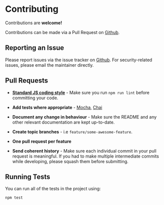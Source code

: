 # Contributing

Contributions are **welcome!**

Contributions can be made via a Pull Request on [Github](https://github.com/mike182uk/timestring).

## Reporting an Issue

Please report issues via the issue tracker on [Github](https://github.com/mike182uk/timestring). For security-related issues, please email the maintainer directly.

## Pull Requests

- **[Standard JS coding style](http://standardjs.com/index.html)** - Make sure you run `npm run lint` before committing your code.

- **Add tests where appropriate** - [Mocha](http://mochajs.org/), [Chai](http://chaijs.com/)

- **Document any change in behaviour** - Make sure the README and any other relevant documentation are kept up-to-date.

- **Create topic branches** - i.e `feature/some-awesome-feature`.

- **One pull request per feature**

- **Send coherent history** - Make sure each individual commit in your pull request is meaningful. If you had to make multiple intermediate commits while developing, please squash them before submitting.

## Running Tests

You can run all of the tests in the project using:

```bash
npm test
```
